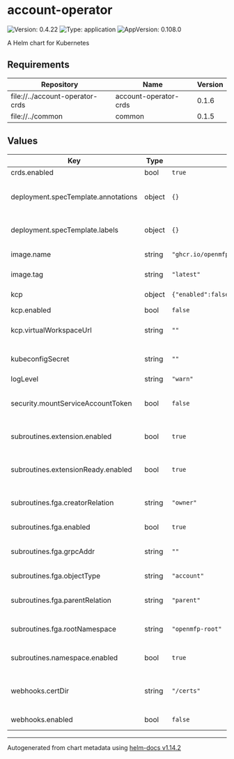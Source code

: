 # account-operator

![Version: 0.4.22](https://img.shields.io/badge/Version-0.4.22-informational?style=flat-square) ![Type: application](https://img.shields.io/badge/Type-application-informational?style=flat-square) ![AppVersion: 0.108.0](https://img.shields.io/badge/AppVersion-0.108.0-informational?style=flat-square)

A Helm chart for Kubernetes

## Requirements

| Repository | Name | Version |
|------------|------|---------|
| file://../account-operator-crds | account-operator-crds | 0.1.6 |
| file://../common | common | 0.1.5 |

## Values

| Key | Type | Default | Description |
|-----|------|---------|-------------|
| crds.enabled | bool | `true` | Enable CRDs |
| deployment.specTemplate.annotations | object | `{}` | The annotations for the deployment |
| deployment.specTemplate.labels | object | `{}` | The labels for the deployment |
| image.name | string | `"ghcr.io/openmfp/account-operator"` | The image repository |
| image.tag | string | `"latest"` | The image tag |
| kcp | object | `{"enabled":false,"virtualWorkspaceUrl":""}` | The KCP configuration |
| kcp.enabled | bool | `false` | Enable KCP |
| kcp.virtualWorkspaceUrl | string | `""` | The URL for the virtual workspace |
| kubeconfigSecret | string | `""` | The secret for kubeconfig |
| logLevel | string | `"warn"` | The log level |
| security.mountServiceAccountToken | bool | `false` | Mount the service account token |
| subroutines.extension.enabled | bool | `true` | Enable extension subroutines |
| subroutines.extensionReady.enabled | bool | `true` | Enable extension ready subroutines |
| subroutines.fga.creatorRelation | string | `"owner"` | The creator relation for FGA |
| subroutines.fga.enabled | bool | `true` | Enable FGA subroutines |
| subroutines.fga.grpcAddr | string | `""` | The gRPC address for FGA |
| subroutines.fga.objectType | string | `"account"` | The object type for FGA |
| subroutines.fga.parentRelation | string | `"parent"` | The parent relation for FGA |
| subroutines.fga.rootNamespace | string | `"openmfp-root"` | The root namespace for FGA |
| subroutines.namespace.enabled | bool | `true` | Enable namespace subroutines |
| webhooks.certDir | string | `"/certs"` | The directory for webhook certificates |
| webhooks.enabled | bool | `false` | Enable webhooks |

----------------------------------------------
Autogenerated from chart metadata using [helm-docs v1.14.2](https://github.com/norwoodj/helm-docs/releases/v1.14.2)
